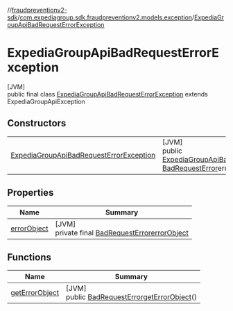 //[fraudpreventionv2-sdk](../../../index.md)/[com.expediagroup.sdk.fraudpreventionv2.models.exception](../index.md)/[ExpediaGroupApiBadRequestErrorException](index.md)

# ExpediaGroupApiBadRequestErrorException

[JVM]\
public final class [ExpediaGroupApiBadRequestErrorException](index.md) extends ExpediaGroupApiException

## Constructors

| | |
|---|---|
| [ExpediaGroupApiBadRequestErrorException](-expedia-group-api-bad-request-error-exception.md) | [JVM]<br>public [ExpediaGroupApiBadRequestErrorException](index.md)[ExpediaGroupApiBadRequestErrorException](-expedia-group-api-bad-request-error-exception.md)([Integer](https://docs.oracle.com/javase/8/docs/api/java/lang/Integer.html)code, [BadRequestError](../../com.expediagroup.sdk.fraudpreventionv2.models/-bad-request-error/index.md)errorObject) |

## Properties

| Name | Summary |
|---|---|
| [errorObject](index.md#1299373313%2FProperties%2F-173342751) | [JVM]<br>private final [BadRequestError](../../com.expediagroup.sdk.fraudpreventionv2.models/-bad-request-error/index.md)[errorObject](index.md#1299373313%2FProperties%2F-173342751) |

## Functions

| Name | Summary |
|---|---|
| [getErrorObject](get-error-object.md) | [JVM]<br>public [BadRequestError](../../com.expediagroup.sdk.fraudpreventionv2.models/-bad-request-error/index.md)[getErrorObject](get-error-object.md)() |
